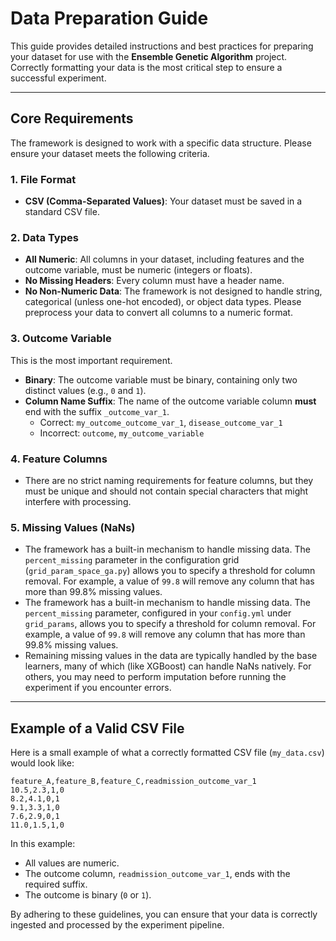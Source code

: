 # Data Preparation Guide

This guide provides detailed instructions and best practices for preparing your dataset for use with the **Ensemble Genetic Algorithm** project. Correctly formatting your data is the most critical step to ensure a successful experiment.

---

## Core Requirements

The framework is designed to work with a specific data structure. Please ensure your dataset meets the following criteria.

### 1. File Format

-   **CSV (Comma-Separated Values)**: Your dataset must be saved in a standard CSV file.

### 2. Data Types

-   **All Numeric**: All columns in your dataset, including features and the outcome variable, must be numeric (integers or floats).
-   **No Missing Headers**: Every column must have a header name.
-   **No Non-Numeric Data**: The framework is not designed to handle string, categorical (unless one-hot encoded), or object data types. Please preprocess your data to convert all columns to a numeric format.

### 3. Outcome Variable

This is the most important requirement.

-   **Binary**: The outcome variable must be binary, containing only two distinct values (e.g., `0` and `1`).
-   **Column Name Suffix**: The name of the outcome variable column **must** end with the suffix `_outcome_var_1`.
    -   Correct: `my_outcome_outcome_var_1`, `disease_outcome_var_1`
    -   Incorrect: `outcome`, `my_outcome_variable`

### 4. Feature Columns

-   There are no strict naming requirements for feature columns, but they must be unique and should not contain special characters that might interfere with processing.

### 5. Missing Values (NaNs)

-   The framework has a built-in mechanism to handle missing data. The `percent_missing` parameter in the configuration grid (`grid_param_space_ga.py`) allows you to specify a threshold for column removal. For example, a value of `99.8` will remove any column that has more than 99.8% missing values.
-   The framework has a built-in mechanism to handle missing data. The `percent_missing` parameter, configured in your `config.yml` under `grid_params`, allows you to specify a threshold for column removal. For example, a value of `99.8` will remove any column that has more than 99.8% missing values.
-   Remaining missing values in the data are typically handled by the base learners, many of which (like XGBoost) can handle NaNs natively. For others, you may need to perform imputation before running the experiment if you encounter errors.

---

## Example of a Valid CSV File

Here is a small example of what a correctly formatted CSV file (`my_data.csv`) would look like:

```csv
feature_A,feature_B,feature_C,readmission_outcome_var_1
10.5,2.3,1,0
8.2,4.1,0,1
9.1,3.3,1,0
7.6,2.9,0,1
11.0,1.5,1,0
```

In this example:
-   All values are numeric.
-   The outcome column, `readmission_outcome_var_1`, ends with the required suffix.
-   The outcome is binary (`0` or `1`).

By adhering to these guidelines, you can ensure that your data is correctly ingested and processed by the experiment pipeline.